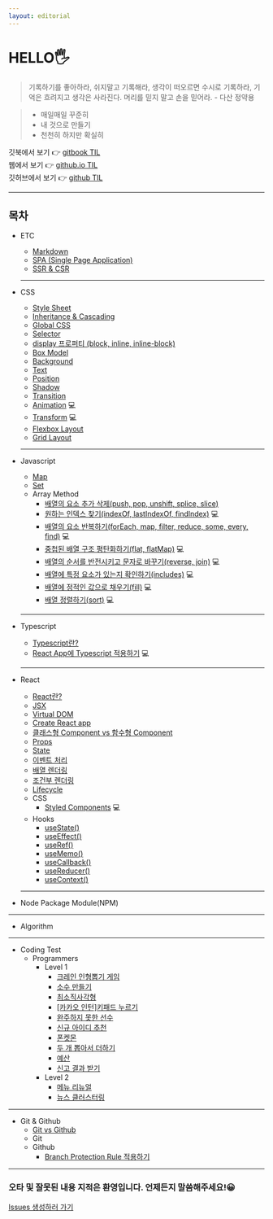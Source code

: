 ```yaml
---
layout: editorial
---
```


# HELLO🖐

> 기록하기를 좋아하라, 쉬지말고 기록해라, 생각이 떠오르면 수시로 기록하라, 기억은 흐려지고 생각은 사라진다. 머리를 믿지 말고 손을 믿어라. - 다산 정약용

> * 매일매일 꾸준히
> * 내 것으로 만들기
> * 천천히 하지만 확실히

깃북에서 보기 👉 [gitbook TIL](https://kim-hong-dong.gitbook.io/hd/)\
웹에서 보기 👉 [github.io TIL](https://nlom0218.github.io/TIL/)\
깃허브에서 보기 👉 [github TIL](https://github.com/nlom0218/TIL)

***

## 목차

*   ETC

    * [Markdown](ETC/Markdown.md)
    * [SPA (Single Page Application)](ETC/SPA.md)
    * [SSR & CSR](ETC/CSRSSR.md)

    ***
*   CSS

    * [Style Sheet](CSS/StyleSheet.md)
    * [Inheritance & Cascading](CSS/InheritanceCascading.md)
    * [Global CSS](CSS/GlobalCSS.md)
    * [Selector](CSS/Selector.md)
    * [display 프로퍼티 (block, inline, inline-block)](CSS/Display.md)
    * [Box Model](CSS/BoxModel.md)
    * [Background](CSS/Background.md)
    * [Text](CSS/Text.md)
    * [Position](CSS/Position.md)
    * [Shadow](CSS/Shadow.md)
    * [Transition](CSS/Transition.md)
    * [Animation](CSS/Animation.md) 💻
    * [Transform](CSS/Transform.md) 💻
    * [Flexbox Layout](CSS/Flex.md)
    * [Grid Layout](CSS/Grid.md)

    ***
*   Javascript

    * [Map](JAVASCRIPT/Map.md)
    * [Set](JAVASCRIPT/Set.md)
    * Array Method
      * [배열의 요소 추가 삭제(push, pop, unshift, splice, slice)](JAVASCRIPT/ArrayMethod/AddRemove.md)
      * [원하는 인덱스 찾기(indexOf, lastIndexOf, findIndex)](JAVASCRIPT/ArrayMethod/FindIndex.md) 💻
      * [배열의 요소 반복하기(forEach, map, filter, reduce, some, every, find)](JAVASCRIPT/ArrayMethod/Repeat.md) 💻
      * [중첩된 배열 구조 평탄화하기(flat, flatMap)](JAVASCRIPT/ArrayMethod/FlatArray.md) 💻
      * [배열의 순서를 반전시키고 문자로 바꾸기(reverse, join)](JAVASCRIPT/ArrayMethod/ReverseJoin.md) 💻
      * [배열에 특정 요소가 있는지 확인하기(includes)](JAVASCRIPT/ArrayMethod/Includes.md) 💻
      * [배열에 정적인 값으로 채우기(fill)](JAVASCRIPT/ArrayMethod/Fill.md) 💻
      * [배열 정렬하기(sort)](JAVASCRIPT/ArrayMethod/Sort.md) 💻

    ***
*   Typescript

    * [Typescript란?](Typescript/Typescript.md)
    * [React App에 Typescript 적용하기](Typescript/SettingTypescript.md) 💻

    ***
*   React

    * [React란?](REACT/WhatIsReact.md)
    * [JSX](REACT/JSX.md)
    * [Virtual DOM](REACT/VirtualDOM.md)
    * [Create React app](REACT/CreateReactApp.md)
    * [클래스형 Component vs 함수형 Component](REACT/Component.md)
    * [Props](REACT/Props.md)
    * [State](REACT/State.md)
    * [이벤트 처리](REACT/Event.md)
    * [배열 렌더링](REACT/ArrayRendering.md)
    * [조건부 렌더링](REACT/ConditionalRendering.md)
    * [Lifecycle](REACT/Lifecycle.md)
    * CSS
      * [Styled Components](REACT/CSS/StyledComponents.md) 💻
    * Hooks
      * [useState()](REACT/Hooks/UseState.md)
      * [useEffect()](REACT/Hooks/UseEffect.md)
      * [useRef()](REACT/Hooks/UseRef.md)
      * [useMemo()](REACT/Hooks/UseMemo.md)
      * [useCallback()](REACT/Hooks/UseCallback.md)
      * [useReducer()](REACT/Hooks/UseReducer.md)
      * [useContext()](REACT/Hooks/UseContext.md)

    ***
* Node Package Module(NPM)

***

* Algorithm

***

* Coding Test
  * Programmers
    * Level 1
      * [크레인 인형뽑기 게임](CodingTest/Programmers/Level1/programmers\_crane-puppet-game.md)
      * [소수 만들기](CodingTest/Programmers/Level1/programmers\_make-prime-number.md)
      * [최소직사각형](CodingTest/Programmers/Level1/programmers\_minimum\_rectangle.md)
      * [\[카카오 인턴\]키패드 누르기](CodingTest/Programmers/Level1/programmers\_keypad\_press.md)
      * [완주하지 못한 선수](CodingTest/Programmers/Level1/programmers\_did\_not\_complete\_players.md)
      * [신규 아이디 추천](CodingTest/Programmers/Level1/programmers\_new\_id\_recommend.md)
      * [폰켓몬](CodingTest/Programmers/Level1/programmers\_ponketmon.md)
      * [두 개 뽑아서 더하기](CodingTest/Programmers/Level1/programmers\_take\_two\_and\_add.md)
      * [예산](CodingTest/Programmers/Level1/programmers\_budget.md)
      * [신고 결과 받기](CodingTest/Programmers/Level1/programmers\_get\_report\_results.md)
    * Level 2
      * [메뉴 리뉴얼](CodingTest/Programmers/Level2/programmers\_menu\_renewal.md)
      * [뉴스 클러스터링](CodingTest/Programmers/Level2/programmers\_news\_clustering.md)

***

* Git & Github
  * [Git vs Github](GitGithub/GitGithub.md)
  * Git
  * Github
    * [Branch Protection Rule 적용하기](GitGithub/Github/ProtectionBranch.md)

***

### 오타 및 잘못된 내용 지적은 환영입니다. 언제든지 말씀해주세요!😀

[Issues 생성하러 가기](https://github.com/nlom0218/TIL/issues)
